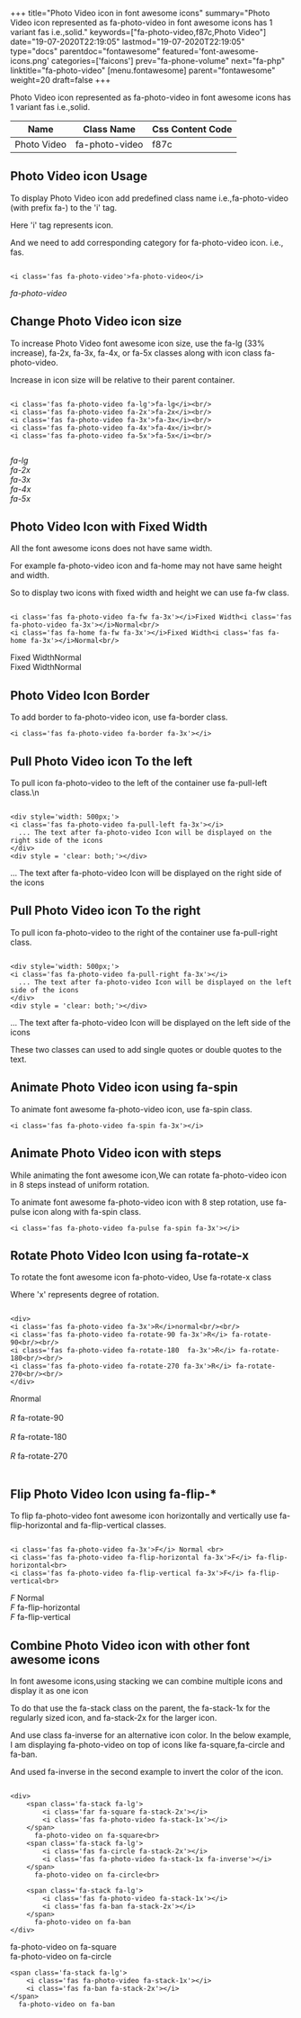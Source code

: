 +++
title="Photo Video icon in font awesome icons"
summary="Photo Video icon represented as fa-photo-video in font awesome icons has 1 variant fas i.e.,solid."
keywords=["fa-photo-video,f87c,Photo Video"]
date="19-07-2020T22:19:05"
lastmod="19-07-2020T22:19:05"
type="docs"
parentdoc="fontawesome"
featured='font-awesome-icons.png'
categories=['faicons']
prev="fa-phone-volume"
next="fa-php"
linktitle="fa-photo-video"
[menu.fontawesome]
parent="fontawesome"
weight=20
draft=false
+++


Photo Video icon represented as fa-photo-video in font awesome icons has 1 variant fas i.e.,solid.

<div class='table-responsive'><table class='table'><thead><tr><th>Name</th><th>Class Name</th><th>Css Content Code</th></tr></thead><tbody><tr><td>Photo Video</td><td>fa-photo-video</td><td>f87c</td></tr></tbody></table></div>



## Photo Video icon Usage

To display Photo Video icon add predefined class name i.e.,fa-photo-video (with prefix fa-) to the 'i' tag.

Here 'i' tag represents icon.

And we need to add corresponding category for fa-photo-video icon. i.e., fas.


```

<i class='fas fa-photo-video'>fa-photo-video</i>
```

<i class='fas fa-photo-video'>fa-photo-video</i>




## Change Photo Video icon size
To increase Photo Video font awesome icon size, use the fa-lg (33% increase), fa-2x, fa-3x, fa-4x, or fa-5x classes along with icon class fa-photo-video.

Increase in icon size will be relative to their parent container. 

```

<i class='fas fa-photo-video fa-lg'>fa-lg</i><br/>
<i class='fas fa-photo-video fa-2x'>fa-2x</i><br/>
<i class='fas fa-photo-video fa-3x'>fa-3x</i><br/>
<i class='fas fa-photo-video fa-4x'>fa-4x</i><br/>
<i class='fas fa-photo-video fa-5x'>fa-5x</i><br/>
            
```

<i class='fas fa-photo-video fa-lg'>fa-lg</i><br/>
<i class='fas fa-photo-video fa-2x'>fa-2x</i><br/>
<i class='fas fa-photo-video fa-3x'>fa-3x</i><br/>
<i class='fas fa-photo-video fa-4x'>fa-4x</i><br/>
<i class='fas fa-photo-video fa-5x'>fa-5x</i><br/>
            



## Photo Video Icon with Fixed Width 

All the font awesome icons does not have same width.

For example fa-photo-video icon and fa-home may not have same height and width.

So to display two icons with fixed width and height we can use fa-fw class.


```

<i class='fas fa-photo-video fa-fw fa-3x'></i>Fixed Width<i class='fas fa-photo-video fa-3x'></i>Normal<br/>
<i class='fas fa-home fa-fw fa-3x'></i>Fixed Width<i class='fas fa-home fa-3x'></i>Normal<br/>
```

<i class='fas fa-photo-video fa-fw fa-3x'></i>Fixed Width<i class='fas fa-photo-video fa-3x'></i>Normal<br/>
<i class='fas fa-home fa-fw fa-3x'></i>Fixed Width<i class='fas fa-home fa-3x'></i>Normal<br/>



## Photo Video Icon Border 

To add border to fa-photo-video icon, use fa-border class.


```
<i class='fas fa-photo-video fa-border fa-3x'></i>

```
<i class='fas fa-photo-video fa-border fa-3x'></i>





## Pull Photo Video icon To the left

To pull icon fa-photo-video to the left of the container use fa-pull-left class.\n

```

<div style='width: 500px;'>
<i class='fas fa-photo-video fa-pull-left fa-3x'></i>
  ... The text after fa-photo-video Icon will be displayed on the right side of the icons
</div>
<div style = 'clear: both;'></div>
```

<div style='width: 500px;'>
<i class='fas fa-photo-video fa-pull-left fa-3x'></i>
  ... The text after fa-photo-video Icon will be displayed on the right side of the icons
</div>
<div style = 'clear: both;'></div>




## Pull Photo Video icon To the right
To pull icon fa-photo-video to the right of the container use fa-pull-right class.

```

<div style='width: 500px;'>
<i class='fas fa-photo-video fa-pull-right fa-3x'></i>
  ... The text after fa-photo-video Icon will be displayed on the left side of the icons
</div>
<div style = 'clear: both;'></div>
```

<div style='width: 500px;'>
<i class='fas fa-photo-video fa-pull-right fa-3x'></i>
  ... The text after fa-photo-video Icon will be displayed on the left side of the icons
</div>
<div style = 'clear: both;'></div>

These two classes can used to add single quotes or double quotes to the text.


## Animate Photo Video icon using fa-spin
To animate font awesome fa-photo-video icon, use fa-spin class.

```
<i class='fas fa-photo-video fa-spin fa-3x'></i>
```
<i class='fas fa-photo-video fa-spin fa-3x'></i>




## Animate Photo Video icon with steps
While animating the font awesome icon,We can rotate fa-photo-video icon in 8 steps instead of uniform rotation.

To animate font awesome fa-photo-video icon with 8 step rotation, use fa-pulse icon along with fa-spin class.


```
<i class='fas fa-photo-video fa-pulse fa-spin fa-3x'></i>

```
<i class='fas fa-photo-video fa-pulse fa-spin fa-3x'></i>





## Rotate Photo Video Icon using fa-rotate-x
To rotate the font awesome icon fa-photo-video, Use fa-rotate-x class

Where 'x' represents degree of rotation.


```

<div>
<i class='fas fa-photo-video fa-3x'>R</i>normal<br/><br/>
<i class='fas fa-photo-video fa-rotate-90 fa-3x'>R</i> fa-rotate-90<br/><br/> 
<i class='fas fa-photo-video fa-rotate-180  fa-3x'>R</i> fa-rotate-180<br/><br/> 
<i class='fas fa-photo-video fa-rotate-270 fa-3x'>R</i> fa-rotate-270<br/><br/>
</div>
```

<div>
<i class='fas fa-photo-video fa-3x'>R</i>normal<br/><br/>
<i class='fas fa-photo-video fa-rotate-90 fa-3x'>R</i> fa-rotate-90<br/><br/> 
<i class='fas fa-photo-video fa-rotate-180  fa-3x'>R</i> fa-rotate-180<br/><br/> 
<i class='fas fa-photo-video fa-rotate-270 fa-3x'>R</i> fa-rotate-270<br/><br/>
</div>




## Flip Photo Video Icon using fa-flip-*
To flip fa-photo-video font awesome icon horizontally and vertically use fa-flip-horizontal and fa-flip-vertical classes. 

```

<i class='fas fa-photo-video fa-3x'>F</i> Normal <br>
<i class='fas fa-photo-video fa-flip-horizontal fa-3x'>F</i> fa-flip-horizontal<br>
<i class='fas fa-photo-video fa-flip-vertical fa-3x'>F</i> fa-flip-vertical<br>
```

<i class='fas fa-photo-video fa-3x'>F</i> Normal <br>
<i class='fas fa-photo-video fa-flip-horizontal fa-3x'>F</i> fa-flip-horizontal<br>
<i class='fas fa-photo-video fa-flip-vertical fa-3x'>F</i> fa-flip-vertical<br>




## Combine Photo Video icon with other font awesome icons
In font awesome icons,using stacking we can combine multiple icons and display it as one icon 

To do that use the fa-stack class on the parent, the fa-stack-1x for the regularly sized icon, and fa-stack-2x for the larger icon.

And use class fa-inverse for an alternative icon color. 
In the below example, I am displaying fa-photo-video on top of icons like fa-square,fa-circle and fa-ban.

And used fa-inverse in the second example to invert the color of the icon.

```

<div>
    <span class='fa-stack fa-lg'>
        <i class='far fa-square fa-stack-2x'></i>
        <i class='fas fa-photo-video fa-stack-1x'></i>
    </span>
      fa-photo-video on fa-square<br>
    <span class='fa-stack fa-lg'>
        <i class='fas fa-circle fa-stack-2x'></i>
        <i class='fas fa-photo-video fa-stack-1x fa-inverse'></i>
    </span>
      fa-photo-video on fa-circle<br>

    <span class='fa-stack fa-lg'>
        <i class='fas fa-photo-video fa-stack-1x'></i>
        <i class='fas fa-ban fa-stack-2x'></i>
    </span>
      fa-photo-video on fa-ban
</div>
```

<div>
    <span class='fa-stack fa-lg'>
        <i class='far fa-square fa-stack-2x'></i>
        <i class='fas fa-photo-video fa-stack-1x'></i>
    </span>
      fa-photo-video on fa-square<br>
    <span class='fa-stack fa-lg'>
        <i class='fas fa-circle fa-stack-2x'></i>
        <i class='fas fa-photo-video fa-stack-1x fa-inverse'></i>
    </span>
      fa-photo-video on fa-circle<br>

    <span class='fa-stack fa-lg'>
        <i class='fas fa-photo-video fa-stack-1x'></i>
        <i class='fas fa-ban fa-stack-2x'></i>
    </span>
      fa-photo-video on fa-ban
</div>






